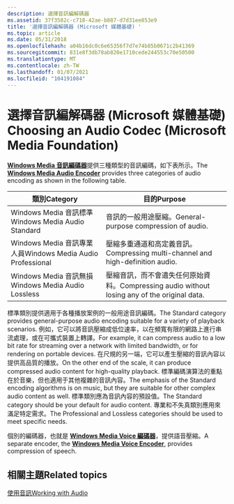 ```yaml
---
description: 選擇音訊編解碼器
ms.assetid: 37f3582c-c718-42ae-b887-d7d31ee853e9
title: '選擇音訊編解碼器 (Microsoft 媒體基礎) '
ms.topic: article
ms.date: 05/31/2018
ms.openlocfilehash: a04b16dc0c6e65356f7d7e74b85b0671c2b41369
ms.sourcegitcommit: 831e8f3db78ab820e1710cede244553c70e50500
ms.translationtype: MT
ms.contentlocale: zh-TW
ms.lasthandoff: 01/07/2021
ms.locfileid: "104191084"
---
```

# <a name="choosing-an-audio-codec-microsoft-media-foundation"></a><span data-ttu-id="3978a-103">選擇音訊編解碼器 (Microsoft 媒體基礎) </span><span class="sxs-lookup"><span data-stu-id="3978a-103">Choosing an Audio Codec (Microsoft Media Foundation)</span></span>

<span data-ttu-id="3978a-104">[**Windows Media 音訊編碼器**](windowsmediaaudioencoder.md)提供三種類型的音訊編碼，如下表所示。</span><span class="sxs-lookup"><span data-stu-id="3978a-104">The [**Windows Media Audio Encoder**](windowsmediaaudioencoder.md) provides three categories of audio encoding as shown in the following table.</span></span>



| <span data-ttu-id="3978a-105">類別</span><span class="sxs-lookup"><span data-stu-id="3978a-105">Category</span></span>                         | <span data-ttu-id="3978a-106">目的</span><span class="sxs-lookup"><span data-stu-id="3978a-106">Purpose</span></span>                                                    |
|----------------------------------|------------------------------------------------------------|
| <span data-ttu-id="3978a-107">Windows Media 音訊標準</span><span class="sxs-lookup"><span data-stu-id="3978a-107">Windows Media Audio Standard</span></span>     | <span data-ttu-id="3978a-108">音訊的一般用途壓縮。</span><span class="sxs-lookup"><span data-stu-id="3978a-108">General-purpose compression of audio.</span></span>                      |
| <span data-ttu-id="3978a-109">Windows Media 音訊專業人員</span><span class="sxs-lookup"><span data-stu-id="3978a-109">Windows Media Audio Professional</span></span> | <span data-ttu-id="3978a-110">壓縮多重通道和高定義音訊。</span><span class="sxs-lookup"><span data-stu-id="3978a-110">Compressing multi-channel and high-definition audio.</span></span>       |
| <span data-ttu-id="3978a-111">Windows Media 音訊無損</span><span class="sxs-lookup"><span data-stu-id="3978a-111">Windows Media Audio Lossless</span></span>     | <span data-ttu-id="3978a-112">壓縮音訊，而不會遺失任何原始資料。</span><span class="sxs-lookup"><span data-stu-id="3978a-112">Compressing audio without losing any of the original data.</span></span> |



 

<span data-ttu-id="3978a-113">標準類別提供適用于各種播放案例的一般用途音訊編碼。</span><span class="sxs-lookup"><span data-stu-id="3978a-113">The Standard category provides general-purpose audio encoding suitable for a variety of playback scenarios.</span></span> <span data-ttu-id="3978a-114">例如，它可以將音訊壓縮成低位速率，以在頻寬有限的網路上進行串流處理，或在可攜式裝置上轉譯。</span><span class="sxs-lookup"><span data-stu-id="3978a-114">For example, it can compress audio to a low bit rate for streaming over a network with limited bandwidth, or for rendering on portable devices.</span></span> <span data-ttu-id="3978a-115">在尺規的另一端，它可以產生壓縮的音訊內容以提供高品質的播放。</span><span class="sxs-lookup"><span data-stu-id="3978a-115">On the other end of the scale, it can produce compressed audio content for high-quality playback.</span></span> <span data-ttu-id="3978a-116">標準編碼演算法的重點在於音樂，但也適用于其他複雜的音訊內容。</span><span class="sxs-lookup"><span data-stu-id="3978a-116">The emphasis of the Standard encoding algorithms is on music, but they are suitable for other complex audio content as well.</span></span> <span data-ttu-id="3978a-117">標準類別應為音訊內容的預設值。</span><span class="sxs-lookup"><span data-stu-id="3978a-117">The Standard category should be your default for audio content.</span></span> <span data-ttu-id="3978a-118">專業和不失真類別應用來滿足特定需求。</span><span class="sxs-lookup"><span data-stu-id="3978a-118">The Professional and Lossless categories should be used to meet specific needs.</span></span>

<span data-ttu-id="3978a-119">個別的編碼器，也就是 [**Windows Media Voice 編碼器**](windowsmediaaudiovoiceencoder.md)，提供語音壓縮。</span><span class="sxs-lookup"><span data-stu-id="3978a-119">A separate encoder, the [**Windows Media Voice Encoder**](windowsmediaaudiovoiceencoder.md), provides compression of speech.</span></span>

## <a name="related-topics"></a><span data-ttu-id="3978a-120">相關主題</span><span class="sxs-lookup"><span data-stu-id="3978a-120">Related topics</span></span>

<dl> <dt>

[<span data-ttu-id="3978a-121">使用音訊</span><span class="sxs-lookup"><span data-stu-id="3978a-121">Working with Audio</span></span>](workingwithaudio.md)
</dt> </dl>

 

 



